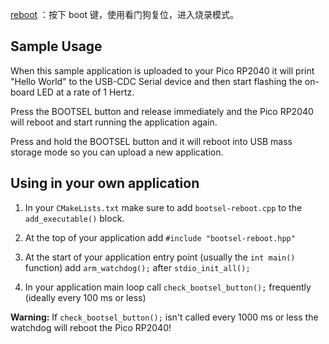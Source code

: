 [reboot](https://github.com/jasongaunt/rp2040-bootsel-reboot-example) ：按下 boot 键，使用看门狗复位，进入烧录模式。

## Sample Usage

When this sample application is uploaded to your Pico RP2040 it will print "Hello World" to the USB-CDC Serial device and then start flashing the on-board LED at a rate of 1 Hertz.

Press the BOOTSEL button and release immediately and the Pico RP2040 will reboot and start running the application again.

Press and hold the BOOTSEL button and it will reboot into USB mass storage mode so you can upload a new application.

## Using in your own application

1. In your `CMakeLists.txt` make sure to add `bootsel-reboot.cpp` to the `add_executable()` block.

2. At the top of your application add `#include "bootsel-reboot.hpp"`

3. At the start of your application entry point (usually the `int main()` function) add `arm_watchdog();` after `stdio_init_all();`

4. In your application main loop call `check_bootsel_button();` frequently (ideally every 100 ms or less)

**Warning:** If `check_bootsel_button();` isn't called every 1000 ms or less the watchdog will reboot the Pico RP2040!